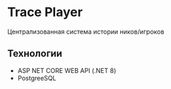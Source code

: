 # Trace Player
Централизованная система истории ников/игроков


## Технологии
- ASP NET CORE WEB API  (.NET 8)
- PostgreeSQL

